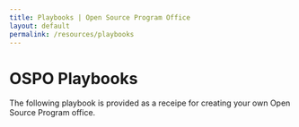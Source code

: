 ```yaml
---
title: Playbooks | Open Source Program Office
layout: default
permalink: /resources/playbooks
---
```


<h1 class="page-title uw-mini-bar">OSPO Playbooks</h1>
<p class="page-description">The following playbook is provided as a receipe for creating your own Open Source Program office. </p>